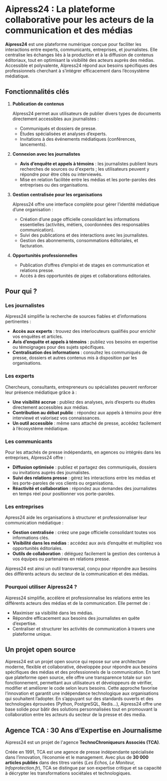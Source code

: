 # Aipress24 : La plateforme collaborative pour les acteurs de la communication et des médias

**Aipress24** est une plateforme numérique conçue pour faciliter les interactions entre experts, communicants, entreprises, et journalistes. Elle centralise les échanges liés à la production et à la diffusion de contenus éditoriaux, tout en optimisant la visibilité des acteurs auprès des médias. Accessible et polyvalente, AIpress24 répond aux besoins spécifiques des professionnels cherchant à s’intégrer efficacement dans l’écosystème médiatique.

## Fonctionnalités clés

1. **Publication de contenus**

   AIpress24 permet aux utilisateurs de publier divers types de documents directement accessibles aux journalistes :
   - Communiqués et dossiers de presse.
   - Études spécialisées et analyses d’experts.
   - Invitations à des événements médiatiques (conférences, lancements).

2. **Connexion avec les journalistes**

   - **Avis d’enquête et appels à témoins** : les journalistes publient leurs recherches de sources ou d'experts ; les utilisateurs peuvent y répondre pour être cités ou interviewés.
   - Mise en relation facilitée entre les médias et les porte-paroles des entreprises ou des organisations.

3. **Gestion centralisée pour les organisations**

   AIpress24 offre une interface complète pour gérer l’identité médiatique d’une organisation :
   - Création d’une page officielle consolidant les informations essentielles (activités, métiers, coordonnées des responsables communication).
   - Suivi des publications et des interactions avec les journalistes.
   - Gestion des abonnements, consommations éditoriales, et facturation.

4. **Opportunités professionnelles**

   - Publication d’offres d’emploi et de stages en communication et relations presse.
   - Accès à des opportunités de piges et collaborations éditoriales.

## Pour qui ?

### Les journalistes

AIpress24 simplifie la recherche de sources fiables et d’informations pertinentes :  
- **Accès aux experts** : trouvez des interlocuteurs qualifiés pour enrichir vos enquêtes et articles.  
- **Avis d’enquête et appels à témoins** : publiez vos besoins en expertise ou témoignages pour des sujets spécifiques.  
- **Centralisation des informations** : consultez les communiqués de presse, dossiers et autres contenus mis à disposition par les organisations.  

### Les experts
Chercheurs, consultants, entrepreneurs ou spécialistes peuvent renforcer leur présence médiatique grâce à :  
- **Une visibilité accrue** : publiez des analyses, avis d’experts ou études directement accessibles aux médias.  
- **Contribution au débat public** : répondez aux appels à témoins pour être interviewé et valorisez vos connaissances.  
- **Un outil accessible** : même sans attaché de presse, accédez facilement à l’écosystème médiatique.  

### Les communicants

Pour les attachés de presse indépendants, en agences ou intégrés dans les entreprises, AIpress24 offre :  
- **Diffusion optimisée** : publiez et partagez des communiqués, dossiers ou invitations auprès des journalistes.  
- **Suivi des relations presse** : gérez les interactions entre les médias et les porte-paroles de vos clients ou organisations.  
- **Réactivité et collaboration** : répondez aux demandes des journalistes en temps réel pour positionner vos porte-paroles.  

### Les entreprises

Apress24 aide les organisations à structurer et professionnaliser leur communication médiatique :  
- **Gestion centralisée** : créez une page officielle consolidant toutes vos informations clés.  
- **Visibilité dans les médias** : accédez aux avis d’enquête et multipliez vos opportunités éditoriales.  
- **Outils de collaboration** : déléguez facilement la gestion des contenus à vos équipes ou partenaires en relations presse.  

Aipress24 est ainsi un outil transversal, conçu pour répondre aux besoins des différents acteurs du secteur de la communication et des médias.

### Pourquoi utiliser Aipress24 ?

Aipress24 simplifie, accélère et professionnalise les relations entre les différents acteurs des médias et de la communication. Elle permet de :
- Maximiser sa visibilité dans les médias.
- Répondre efficacement aux besoins des journalistes en quête d’expertise.
- Centraliser et structurer les activités de communication à travers une plateforme unique.

## Un projet open source

Aipress24 est un projet open source qui repose sur une architecture moderne, flexible et collaborative, développée pour répondre aux besoins spécifiques des médias et des professionnels de la communication. En tant que plateforme open source, elle offre une transparence totale sur son fonctionnement, permettant aux utilisateurs et développeurs de vérifier, modifier et améliorer le code selon leurs besoins. Cette approche favorise l’innovation et garantit une indépendance technologique aux organisations qui souhaitent l’adopter. En s’appuyant sur des standards ouverts et des technologies éprouvées (Python, PostgreSQL, Redis...), Aipress24 offre une base solide pour bâtir des solutions personnalisées tout en promouvant la collaboration entre les acteurs du secteur de la presse et des media.


## Agence TCA : 30 Ans d’Expertise en Journalisme

Aipress24 est un projet de l'agence **TechnoChroniqueurs Associés (TCA)**.

Créée en 1991, TCA est une agence de presse indépendante spécialisée dans l’innovation, l’économie et le management. Avec plus de **30 000 articles publiés** dans des titres variés (*Les Echos, Le Moniteur, Infoprotection.fr*), TCA se distingue par son expertise critique et sa capacité à décrypter les transformations sociétales et technologiques.

